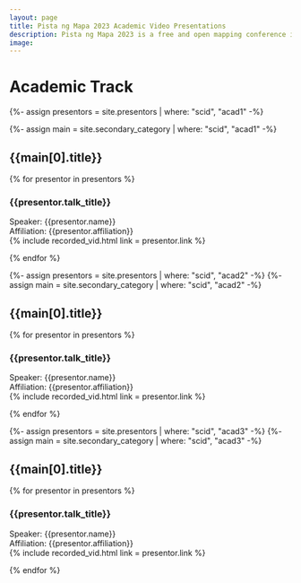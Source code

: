 ```yaml
---
layout: page
title: Pista ng Mapa 2023 Academic Video Presentations
description: Pista ng Mapa 2023 is a free and open mapping conference in the Philippines
image:
---
```


# Academic Track  
<p></p>
{%- assign presentors = site.presentors | where: "scid", "acad1" -%} 

{%- assign main = site.secondary_category | where: "scid", "acad1" -%}  
  
## {{main[0].title}}  

{% for presentor in presentors %}
### {{presentor.talk_title}}
Speaker: {{presentor.name}}  
Affiliation: {{presentor.affiliation}}  
{% include recorded_vid.html link = presentor.link %}

{% endfor %}

{%- assign presentors = site.presentors | where: "scid", "acad2" -%}
{%- assign main = site.secondary_category | where: "scid", "acad2" -%}

## {{main[0].title}}  

{% for presentor in presentors %}
### {{presentor.talk_title}}  
Speaker: {{presentor.name}}  
Affiliation: {{presentor.affiliation}}  
{% include recorded_vid.html link = presentor.link %}

{% endfor %}

{%- assign presentors = site.presentors | where: "scid", "acad3" -%}
{%- assign main = site.secondary_category | where: "scid", "acad3" -%}

## {{main[0].title}}  

{% for presentor in presentors %}  
### {{presentor.talk_title}}   
Speaker: {{presentor.name}}  
Affiliation: {{presentor.affiliation}}  
{% include recorded_vid.html link = presentor.link %}

{% endfor %}
